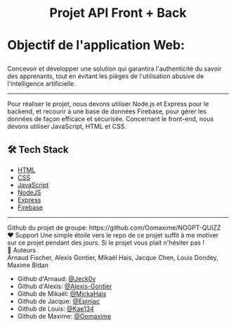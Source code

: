 
# <p align="center">Projet API Front + Back</p>
  

# <p align="left">Objectif de l'application Web: </p>
  
Concevoir et développer une solution qui garantira l'authenticité du savoir des apprenants, tout en évitant les pièges de l'utilisation abusive de l'intelligence artificielle. <br>
<hr>
Pour réaliser le projet, nous devons utiliser Node.js et Express pour le backend, et recourir à une base de données Firebase, pour gérer les données de façon efficace et sécurisée. Concernant le front-end, nous devons utiliser JavaScript, HTML et CSS.

## 🛠️ Tech Stack
- [HTML](https://developer.mozilla.org/fr/docs/Web/HTML)
- [CSS](https://developer.mozilla.org/fr/docs/Web/CSS)
- [JavaScript](https://js.org/)
- [NodeJS](https://nodejs.org/)
- [Express](https://expressjs.com/)
- [Firebase](https://firebase.google.com/)
    
<hr>
Github du projet de groupe: https://github.com/Oomaxime/NOGPT-QUIZZ

<br>
❤️ Support  
Une simple étoile vers le repo de ce projet suffit à me motiver sur ce projet pendant des jours. Si le projet vous plait n'hésiter pas ! <br>
🙇 Auteurs <br>
Arnaud Fischer, Alexis Gontier, Mikaël Hais, Jacque Chen, Louis Dondey, Maxime Bidan <br>

- Github d'Arnaud: [@Jeck0v](https://github.com/Jeck0v)  <br> 
- Github d'Alexis: [@Alexis-Gontier](https://github.com/Alexis-Gontier) <br> 
- Github de Mikaël: [@MickaHais](https://github.com/MickaHais)  <br> 
- Github de Jacque: [@Epiniac](https://github.com/Epiniac)  <br> 
- Github de Louis: [@Kae134](https://github.com/Kae134)  <br> 
- Github de Maxime: [@Oomaxime](https://github.com/Oomaxime)  <br> 
        

        
        

